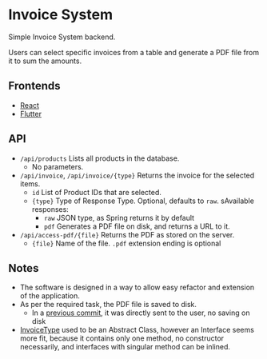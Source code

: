 # Invoice System
Simple Invoice System backend.

Users can select specific invoices from a table and generate a PDF file from it to sum the amounts.

## Frontends
- [React](https://github.com/RobiFox/Invoice-System-Frontend)
- [Flutter](https://github.com/RobiFox/Invoice-System-Flutter)

## API
- `/api/products` Lists all products in the database.
  - No parameters.
- `/api/invoice`, `/api/invoice/{type}` Returns the invoice for the selected items.
  - `id` List of Product IDs that are selected.
  - `{type}` Type of Response Type. Optional, defaults to `raw`. sAvailable responses:
    - `raw` JSON type, as Spring returns it by default
    - `pdf` Generates a PDF file on disk, and returns a URL to it.
- `/api/access-pdf/{file}` Returns the PDF as stored on the server.
  - `{file}` Name of the file. `.pdf` extension ending is optional 

## Notes
- The software is designed in a way to allow easy refactor and extension of the application.
- As per the required task, the PDF file is saved to disk.
  -  In a [previous commit](https://github.com/RobiFox/Invoice-System/blob/a640ebeb4e09f6e705abecceef882ffa72cd6ed0/src/main/java/me/robi/invoicesystem/controllers/InvoiceController.java#L68), it was directly sent to the user, no saving on disk
- [InvoiceType](https://github.com/RobiFox/Invoice-System/tree/master/src/main/java/me/robi/invoicesystem/controllers/invoice/types) used to be an Abstract Class, however an Interface seems more fit, because it contains only one method, no constructor necessarily, and interfaces with singular method can be inlined.